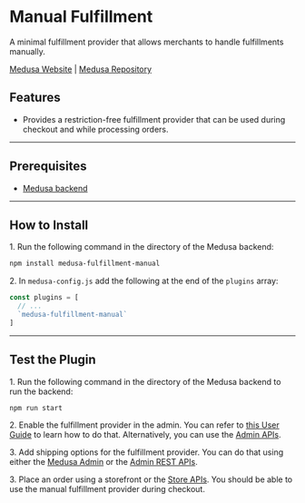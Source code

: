 # Manual Fulfillment

A minimal fulfillment provider that allows merchants to handle fulfillments manually.

[Medusa Website](https://medusajs.com) | [Medusa Repository](https://github.com/medusajs/medusa)

## Features

- Provides a restriction-free fulfillment provider that can be used during checkout and while processing orders.

---

## Prerequisites

- [Medusa backend](https://docs.medusajs.com/v1/development/backend/install)

---

## How to Install

1\. Run the following command in the directory of the Medusa backend:

  ```bash
  npm install medusa-fulfillment-manual
  ```

2\. In `medusa-config.js` add the following at the end of the `plugins` array:

  ```js
  const plugins = [
    // ...
    `medusa-fulfillment-manual`
  ]
  ```

---

## Test the Plugin

1\. Run the following command in the directory of the Medusa backend to run the backend:

  ```bash
  npm run start
  ```

2\. Enable the fulfillment provider in the admin. You can refer to [this User Guide](https://docs.medusajs.com/v1/user-guide/regions/providers) to learn how to do that. Alternatively, you can use the [Admin APIs](https://docs.medusajs.com/v1/api/admin#tag/Region/operation/PostRegionsRegion).

3\. Add shipping options for the fulfillment provider. You can do that using either the [Medusa Admin](../../user-guide/regions/shipping-options.mdx) or the [Admin REST APIs](../../modules/regions-and-currencies/admin/manage-regions.mdx#add-a-shipping-option-to-a-region).

3\. Place an order using a storefront or the [Store APIs](https://docs.medusajs.com/v1/api/store). You should be able to use the manual fulfillment provider during checkout.